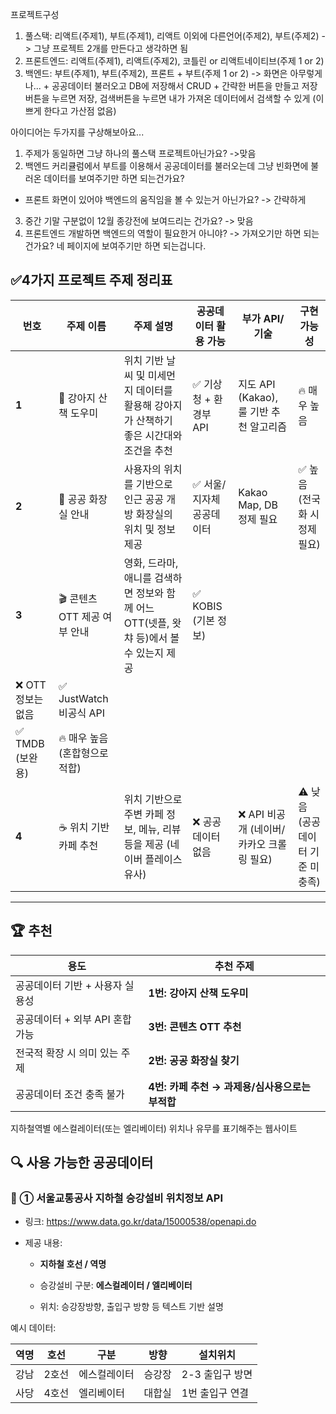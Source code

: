 프로젝트구성
1. 풀스택: 리액트(주제1), 부트(주제1), 리액트 이외에 다른언어(주제2), 부트(주제2)
-> 그냥 프로젝트 2개를 만든다고 생각하면 됨
2. 프론트엔드: 리액트(주제1), 리액트(주제2), 코틀린 or 리액트네이티브(주제 1 or 2)
3. 백엔드: 부트(주제1), 부트(주제2), 프론트 + 부트(주제 1 or 2)
-> 화면은 아무렇게나... + 공공데이터 불러오고 DB에 저장해서 CRUD + 간략한 버튼을 만들고
저장 버튼을 누르면  저장, 검색버튼을 누르면 내가 가져온 데이터에서 검색할 수 있게
(이쁘게 한다고 가산점 없음)

아이디어는 두가지를 구상해보아요... 

1. 주제가 동일하면 그냥 하나의 풀스택 프로젝트아닌가요?
->맞음
2. 백엔드 커리큘럼에서 부트를 이용해서 공공데이터를 불러오는데
그냥 빈화면에 불러온 데이터를 보여주기만 하면 되는건가요?
+ 프론트 화면이 있어야 백엔드의 움직임을 볼 수 있는거 아닌가요? -> 간략하게
3. 중간 기말 구분없이 12월 종강전에 보여드리는 건가요? -> 맞음 
4. 프론트엔드 개발하면 백엔드의 역할이 필요한거 아니야?
-> 가져오기만 하면 되는건가요? 네 페이지에 보여주기만 하면 되는겁니다.

## ✅4가지 프로젝트 주제 정리표

| 번호           | 주제 이름               | 주제 설명                                                  | 공공데이터 활용 가능     | 부가 API/기술                    | 구현 가능성               |
| ------------ | ------------------- | ------------------------------------------------------ | --------------- | ---------------------------- | -------------------- |
| **1**        | 🐶 강아지 산책 도우미       | 위치 기반 날씨 및 미세먼지 데이터를 활용해 강아지가 산책하기 좋은 시간대와 조건을 추천      | ✅ 기상청 + 환경부 API | 지도 API (Kakao), 룰 기반 추천 알고리즘 | 🔥 매우 높음             |
| **2**        | 🚻 공공 화장실 안내        | 사용자의 위치를 기반으로 인근 공공 개방 화장실의 위치 및 정보 제공                 | ✅ 서울/지자체 공공데이터  | Kakao Map, DB 정제 필요          | ✅ 높음 (전국화 시 정제 필요)   |
| **3**        | 🎬 콘텐츠 OTT 제공 여부 안내 | 영화, 드라마, 애니를 검색하면 정보와 함께 어느 OTT(넷플, 왓챠 등)에서 볼 수 있는지 제공 | ✅ KOBIS (기본 정보) |                              |                      |
| ❌ OTT 정보는 없음 | ✅ JustWatch 비공식 API |                                                        |                 |                              |                      |
| ✅ TMDB (보완용) | 🔥 매우 높음 (혼합형으로 적합) |                                                        |                 |                              |                      |
| **4**        | ☕ 위치 기반 카페 추천       | 위치 기반으로 주변 카페 정보, 메뉴, 리뷰 등을 제공 (네이버 플레이스 유사)           | ❌ 공공데이터 없음      | ❌ API 비공개 (네이버/카카오 크롤링 필요)   | ⚠️ 낮음 (공공데이터 기준 미충족) |

---

## 🏆  추천

|용도|추천 주제|
|---|---|
|공공데이터 기반 + 사용자 실용성|**1번: 강아지 산책 도우미**|
|공공데이터 + 외부 API 혼합 가능|**3번: 콘텐츠 OTT 추천**|
|전국적 확장 시 의미 있는 주제|**2번: 공공 화장실 찾기**|
|공공데이터 조건 충족 불가|**4번: 카페 추천 → 과제용/심사용으로는 부적합**|


지하철역별 에스컬레이터(또는 엘리베이터) 위치나 유무를 표기해주는 웹사이트
## 🔍 사용 가능한 공공데이터

### 🔹 ① **서울교통공사 지하철 승강설비 위치정보 API**

- 링크: https://www.data.go.kr/data/15000538/openapi.do
    
- 제공 내용:
    
    - **지하철 호선 / 역명**
        
    - 승강설비 구분: **에스컬레이터 / 엘리베이터**
        
    - 위치: 승강장방향, 출입구 방향 등 텍스트 기반 설명
        

예시 데이터:

| 역명  | 호선  | 구분     | 방향  | 설치위치       |
| --- | --- | ------ | --- | ---------- |
| 강남  | 2호선 | 에스컬레이터 | 승강장 | 2-3 출입구 방면 |
| 사당  | 4호선 | 엘리베이터  | 대합실 | 1번 출입구 연결  |
